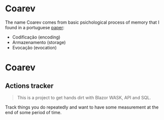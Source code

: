 # Coarev

The name Coarev comes from basic psichological process of memory that I found in a portuguese [paper](https://cursoestudomemorizacao.com.br/memoria-psicologia/):
- Codificação (encoding)
- Armazenamento (storage)
- Evocação (evocation)

# Coarev

## Actions tracker

> This is a project to get hands dirt with Blazor WASK, API and SQL.

Track things you do repeatedly and want to have some measurement at the end of some period of time.

